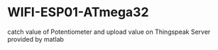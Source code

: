 # WIFI-ESP01-ATmega32
catch value of Potentiometer and upload value on Thingspeak Server provided by matlab
